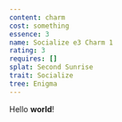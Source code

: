 ```yaml
---
content: charm
cost: something
essence: 3
name: Socialize e3 Charm 1
rating: 3
requires: []
splat: Second Sunrise
trait: Socialize
tree: Enigma
---
```


Hello **world**!
